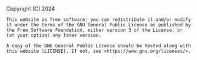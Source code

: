   Copyright (C) 2024  
    
    This website is free software: you can redistribute it and/or modify
    it under the terms of the GNU General Public License as published by
    the Free Software Foundation, either version 3 of the License, or
    (at your option) any later version.
    
    A copy of the GNU General Public License should be hosted along with
    this website (LICENSE). If not, see <https://www.gnu.org/licenses/>.